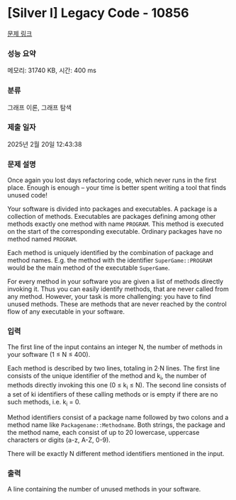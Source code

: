 # [Silver I] Legacy Code - 10856 

[문제 링크](https://www.acmicpc.net/problem/10856) 

### 성능 요약

메모리: 31740 KB, 시간: 400 ms

### 분류

그래프 이론, 그래프 탐색

### 제출 일자

2025년 2월 20일 12:43:38

### 문제 설명

<p>Once again you lost days refactoring code, which never runs in the first place. Enough is enough – your time is better spent writing a tool that finds unused code!</p>

<p>Your software is divided into packages and executables. A package is a collection of methods. Executables are packages defining among other methods exactly one method with name <code>PROGRAM</code>. This method is executed on the start of the corresponding executable. Ordinary packages have no method named <code>PROGRAM</code>.</p>

<p>Each method is uniquely identified by the combination of package and method names. E.g. the method with the identifier <code>SuperGame::PROGRAM</code> would be the main method of the executable <code>SuperGame</code>.</p>

<p>For every method in your software you are given a list of methods directly invoking it. Thus you can easily identify methods, that are never called from any method. However, your task is more challenging: you have to find unused methods. These are methods that are never reached by the control flow of any executable in your software.</p>

### 입력 

 <p>The first line of the input contains an integer N, the number of methods in your software (1 ≤ N ≤ 400).</p>

<p>Each method is described by two lines, totaling in 2·N lines. The first line consists of the unique identifier of the method and k<sub>i</sub>, the number of methods directly invoking this one (0 ≤ k<sub>i</sub> ≤ N). The second line consists of a set of ki identifiers of these calling methods or is empty if there are no such methods, i.e. k<sub>i</sub> = 0.</p>

<p>Method identifiers consist of a package name followed by two colons and a method name like <code>Packagename::Methodname</code>. Both strings, the package and the method name, each consist of up to 20 lowercase, uppercase characters or digits (a-z, A-Z, 0-9).</p>

<p>There will be exactly N different method identifiers mentioned in the input.</p>

### 출력 

 <p>A line containing the number of unused methods in your software.</p>

